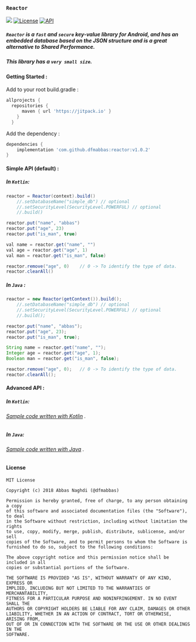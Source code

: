 ### `Reactor`
[![](https://jitpack.io/v/dfmabbas/reactor.svg)](https://jitpack.io/#dfmAbbas/reactor)
[![License](http://img.shields.io/badge/license-MIT-green.svg?style=flat)](https://github.com/dfmabbas/reactor)
[![API](https://img.shields.io/badge/API-15%2B-blue.svg?style=flat)](https://github.com/dfmabbas/reactor)



##### `Reactor` is a `fast` and `secure` key-value library for Android, and has an embedded database based on the JSON structure and is a great alternative to Shared Performance.

##### This library has a `very small size`.



#### Getting Started :

Add to your root build.gradle :

```Groovy
allprojects {
  repositories {
      maven { url 'https://jitpack.io' }
    }
  }
```

Add the dependency :
```Groovy
dependencies {
    implementation 'com.github.dfmabbas:reactor:v1.0.2'
}
```



#### Simple API (default) :

##### In `Kotlin`:
```Groovy
reactor = Reactor(context).build()                          
    //.setDatabaseName("simple_db")	// optional 
    //.setSecurityLevel(SecurityLevel.POWERFUL)	// optional
    //.build()                                        

reactor.put("name", "abbas")
reactor.put("age", 23)
reactor.put("is_man", true)

val name = reactor.get("name", "")
val age = reactor.get("age", 1)
val man = reactor.get("is_man", false)

reactor.remove("age", 0)	// 0 -> To identify the type of data.
reactor.clearAll()

```

##### In `Java` :
```Groovy
reactor = new Reactor(getContext()).build();
    //.setDatabaseName("simple_db")	// optional
    //.setSecurityLevel(SecurityLevel.POWERFUL)	// optional
    //.build();

reactor.put("name", "abbas");
reactor.put("age", 23);
reactor.put("is_man", true);

String name = reactor.get("name", "");
Integer age = reactor.get("age", 1);
Boolean man = reactor.get("is_man", false);

reactor.remove("age", 0);	// 0 -> To identify the type of data.
reactor.clearAll();
```



#### Advanced API :

##### In `Kotlin`:
###### [Sample code written with Kotlin](sample/src/main/java/com/dfmabbas/sample/KotlinSample.kt) .

##### In `Java`:
###### [Sample code written with Java](sample/src/main/java/com/dfmabbas/sample/JavaSample.java) .



#### License

    MIT License
    
    Copyright (c) 2018 Abbas Naghdi (@dfmabbas)
    
    Permission is hereby granted, free of charge, to any person obtaining a copy
    of this software and associated documentation files (the "Software"), to deal
    in the Software without restriction, including without limitation the rights
    to use, copy, modify, merge, publish, distribute, sublicense, and/or sell
    copies of the Software, and to permit persons to whom the Software is
    furnished to do so, subject to the following conditions:
    
    The above copyright notice and this permission notice shall be included in all
    copies or substantial portions of the Software.
    
    THE SOFTWARE IS PROVIDED "AS IS", WITHOUT WARRANTY OF ANY KIND, EXPRESS OR
    IMPLIED, INCLUDING BUT NOT LIMITED TO THE WARRANTIES OF MERCHANTABILITY,
    FITNESS FOR A PARTICULAR PURPOSE AND NONINFRINGEMENT. IN NO EVENT SHALL THE
    AUTHORS OR COPYRIGHT HOLDERS BE LIABLE FOR ANY CLAIM, DAMAGES OR OTHER
    LIABILITY, WHETHER IN AN ACTION OF CONTRACT, TORT OR OTHERWISE, ARISING FROM,
    OUT OF OR IN CONNECTION WITH THE SOFTWARE OR THE USE OR OTHER DEALINGS IN THE
    SOFTWARE.

